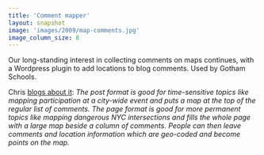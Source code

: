 ```yaml
---
title: 'Comment mapper'
layout: snapshot
image: 'images/2009/map-comments.jpg'
image_column_size: 8
---
```


Our long-standing interest in collecting comments on maps continues, with a Wordpress plugin to add locations to blog comments. Used by Gotham Schools.

Chris <a href="http://blog.openplans.org/2009/06/map-your-comments/">blogs about it</a>: <em>The post format is good for time-sensitive topics like mapping participation at a city-wide event and puts a map at the top of the regular list of comments. The page format is good for more permanent topics like mapping dangerous NYC intersections and fills the whole page with a large map beside a column of comments. People can then leave comments and location information which are geo-coded and become points on the map.</em>
